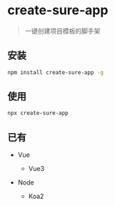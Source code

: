# create-sure-app

> 一键创建项目模板的脚手架

## 安装

```sh
npm install create-sure-app -g
```

## 使用

```sh
npx create-sure-app
```

## 已有

- Vue

  - Vue3

- Node
  - Koa2
